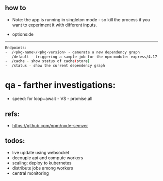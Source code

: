 ## how to

- Note: the app is running in singleton mode - so kill the process if you want to experiment it with different inputs.

- options:de

---

```sh
Endpoints:
-  /<pkg-name>/<pkg-version> - generate a new dependency graph
-  /default - triggering a sample job for the npm module: express/4.17.1
-  /cache - show status of cache(store)
-  /status - show the current dependency graph
```

# qa - farther investigations:

- speed: for loop+await - VS - promise.all

## refs:

- https://github.com/npm/node-semver

todos:
-------
- live update using websocket
- decouple api and compute workers  
- scaling: deploy to kubernetes
- distribute jobs among workers
- central monitoring
